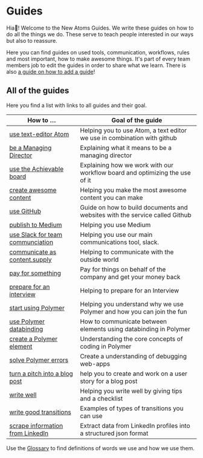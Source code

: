 # Guides

Hia👋! Welcome to the New Atoms Guides. We write these guides on how to do all the things we do. These serve to teach people interested in our ways but also to reassure.

Here you can find guides on used tools, communication, workflows, rules and most important, how to make awesome things. It's part of every team members job to edit the guides in order to share what we learn. There is also [a guide on how to add a guide](contributing.md)!

## All of the guides

Here you find a list with links to all guides and their goal.

|How to … |Goal of the guide              |
|--------|-----------------------------|
|[use text-editor Atom](atom-guide)| Helping you to use Atom, a text editor we use in combination with github |
|[be a Managing Director](be-a-managing-director) | Explaining what it means to be a managing director |
|[use the Achievable board](board-guide) | Explaining how we work with our workflow board and optimizing the use of it  |
|[create awesome content](board-guide)| Helping you make the most awesome content you can make|
|[use GitHub](github-guide) | Guide on how to build documents and websites with the service called Github |
|[publish to Medium](medium-guide)| Helping you use Medium |
|[use Slack for team communciation](slack-guide) | Helping you use our main communications tool, slack.
|[communicate as content.supply](communication-guide) | Helping to communicate with the outside world
|[pay for something](how-to-pay-for-something) | Pay for things on behalf of the company and get your money back |
|[prepare for an interview](interview-guide) | Helping to prepare for an Interview |
|[start using Polymer](start-using-polymer)| Helping you understand why we use Polymer and how you can join the fun |
|[use Polymer databinding](databinding) | How to communicate between elements using databinding in Polymer |
|[create a Polymer element](creating-elements) | Understanding the core concepts of coding in Polymer |
|[solve Polymer errors](fixing-errors) | Create a understanding of debugging web-apps |
|[turn a pitch into a blog post](turn-a-pitch-into-a-publishable-blog-post)| help you to create and work on a user story for a blog post |
|[write well](writing-guide)| Helping you write well by giving tips and a checklist |
|[write good transitions](writing-guide)| Examples of types of transitions you can use |
|[scrape information from LinkedIn](web-scraping) | Extract data from LinkedIn profiles into a structured json format |

Use the [Glossary](glossary) to find definitions of words we use and how we use them.
